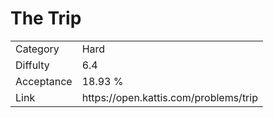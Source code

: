 # The Trip

<table>
    <tr>
        <td>Category</td>
        <td>Hard</td>
    </tr>
    <tr>
        <td>Diffulty</td>
        <td>6.4</td>
    </tr>
    <tr>
        <td>Acceptance</td>
        <td>18.93 %</td>
    </tr>
    <tr>
        <td>Link</td>
        <td>https://open.kattis.com/problems/trip</td>
    </tr>
</table>